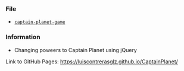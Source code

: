 ### File

* [`captain-planet-game`](Unsolved/captain-planet-game.html)

### Information

* Changing poweers to Captain Planet using jQuery

Link to GitHub Pages: https://luiscontrerasglz.github.io/CaptainPlanet/
